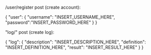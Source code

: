 /user/register post (create account):

{
    "user": {
        "username": "INSERT_USERNAME_HERE",
        "password":"INSERT_PASSWORD_HERE"
    }
}


"log/" post (create log):

{
    "log": {
        "description": "INSERT_DESCRIPTION_HERE",
        "definition": "INSERT_DEFINITION_HERE",
        "result": "INSERT_RESULT_HERE"
    }
}